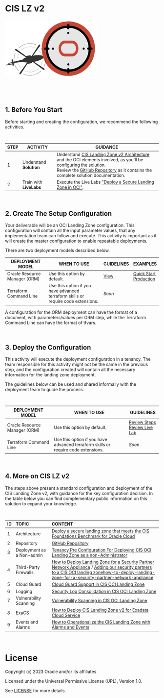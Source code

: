 # CIS LZ v2

<img src="../../images/landing_zone_300.png">

&nbsp; 

&nbsp; 

## 1. Before You Start
Before starting and creating the configuration, we recommend the following activities.

&nbsp; 

| STEP  |  ACTIVITY | GUIDANCE | 
|---|---|---|
| 1 | Understand **Solution** | Understand [CIS Landing Zone v2 Architecture](https://docs.oracle.com/en/solutions/cis-oci-benchmark/index.html) and the OCI elements involved, as you'll be configuring the solution. </br> Review the [GitHub Repository](https://github.com/oracle-quickstart/oci-cis-landingzone-quickstart) as it contains the complete solution documentation. |
| 2 | Train with **LiveLabs** |  Execute the Live Labs ["Deploy a Secure Landing Zone in OCI"](https://apexapps.oracle.com/pls/apex/r/dbpm/livelabs/view-workshop?wid=3662).



&nbsp; 

## 2. Create The Setup Configuration

Your deliverable will be an OCI Landing Zone configuration. This configuration will contain all the input parameter values, that any implementation team can follow and execute. This activity is important as it will create the master configuration to enable repeatable deployments.

There are two deployment models described below.
&nbsp; 


| DEPLOYMENT MODEL  | WHEN TO USE | GUIDELINES  |  EXAMPLES | 
|---|---|---|---|
| Oracle Resource Manager (ORM) | Use this option by default. |[View](/landing-zones/standard_landing_zones/cis_lz_v2/orm/orm_configuration_guide.pdf)  | [Quick Start](/landing-zones/standard_landing_zones/cis_lz_v2/orm/samples/oci_cislz_configuration_example-quickstart_scenario.pdf)<br> [Production](/landing-zones/standard_landing_zones/cis_lz_v2/orm/samples/oci_cislz_configuration_example-production_scenario.pdf) |
| Terraform Command Line | Use this option if you have advanced terraform skills or require code extensions. |*Soon* | |

A configuration for the ORM deployment can have the format of a document, with parameters/values per ORM step, while the Terraform Command Line can have the format of tfvars.

&nbsp; 

## 3. Deploy the Configuration

 This activity will execute the deployment configuration in a tenancy. The team responsible for this activity might not be the same in the previous step, and the configuration created will contain all the necessary information for the landing zone deployment. 

The guidelines below can be used and shared informally with the deployment team to guide the process.

&nbsp; 

| DEPLOYMENT MODEL  | WHEN TO USE | GUIDELINES  |  
|---|---|---|
| Oracle Resource Manager (ORM) | Use this option by default. | [Review Steps](/landing-zones/standard_landing_zones/cis_lz_v2/orm/orm_deployment_guide.pdf)<br>[Review Live Lab](https://apexapps.oracle.com/pls/apex/r/dbpm/livelabs/view-workshop?wid=3662) | 
| Terraform Command Line | Use this option if you have advanced terraform skills or require code extensions. | *Soon*

&nbsp; 

## 4. More on CIS LZ v2

The steps above present a standard configuration and deployment of the CIS Landing Zone v2, with guidance for the key configuration decision. In the table below you can find complementary public information on this solution to expand your knowledge.

&nbsp; 

ID                  | TOPIC   		| CONTENT	|  	
:---		                    |:------		      	|:---		   | 
1   |Architecture    | [Deploy a secure landing zone that meets the CIS Foundations Benchmark for Oracle Cloud](https://docs.oracle.com/en/solutions/cis-oci-benchmark/index.html#GUID-89CA48AA-73E1-4992-A43F-CA5FA5CE21CD) |
2         	| Repository		      	| [GitHub Repository](https://github.com/oracle-quickstart/oci-cis-landingzone-quickstart) |
3        | Deployment as a Non-admin  | 	[Tenancy Pre Configuration For Deploying CIS OCI Landing Zone as a non-Administrator](https://www.ateam-oracle.com/post/tenancy-pre-configuration-for-deploying-cis-oci-landing-zone-as-a-non-administrator) |
4              | Third-Party Firewalls  | [How to Deploy Landing Zone for a Security Partner Network Appliance](https://www.ateam-oracle.com/post/) / [Adding our security partners to a CIS OCI landing zonehow-to-deploy-landing-zone-for-a-security-partner-network-appliance](https://blogs.oracle.com/cloudmarketplace/post/adding-our-security-partners-to-a-cis-oci-landing-zone) |
5              | Cloud Guard | [Cloud Guard Support in CIS OCI Landing Zone](https://www.ateam-oracle.com/post/cloud-guard-support-in-cis-oci-landing-zone) |
6             | Logging | [Security Log Consolidation in CIS OCI Landing Zone](https://www.ateam-oracle.com/post/security-log-consolidation-in-cis-oci-landing-zone) |
7            | Vulnerability Scanning | [Vulnerability Scanning in CIS OCI Landing Zone](https://www.ateam-oracle.com/post/vulnerability-scanning-in-cis-oci-landing-zone) |
8           | ExaCS | [How to Deploy CIS Landing Zone v2 for Exadata Cloud Service](https://www.ateam-oracle.com/post/how-to-deploy-oci-secure-landing-zone-for-exadata-cloud-service) |
9             | Events and Alarms | [How to Operationalize the CIS Landing Zone with Alarms and Events](https://www.ateam-oracle.com/post/operational-monitoring-and-alerting-in-the-cis-landing-zone) |

&nbsp; 

# License

Copyright (c) 2023 Oracle and/or its affiliates.

Licensed under the Universal Permissive License (UPL), Version 1.0.

See [LICENSE](https://github.com/oracle-devrel/technology-engineering/blob/main/LICENSE) for more details.
